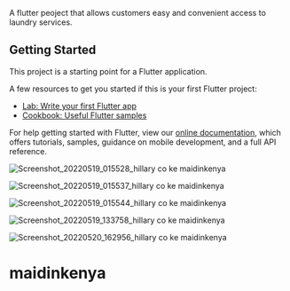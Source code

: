 
A flutter peoject that allows customers easy and convenient access to laundry services.

## Getting Started

This project is a starting point for a Flutter application.

A few resources to get you started if this is your first Flutter project:

- [Lab: Write your first Flutter app](https://flutter.dev/docs/get-started/codelab)
- [Cookbook: Useful Flutter samples](https://flutter.dev/docs/cookbook)

For help getting started with Flutter, view our
[online documentation](https://flutter.dev/docs), which offers tutorials,
samples, guidance on mobile development, and a full API reference.

![Screenshot_20220519_015528_hillary co ke maidinkenya](https://user-images.githubusercontent.com/33893807/169170020-80ac2532-78f0-42d2-aa16-00ea165f9b9e.jpg)

![Screenshot_20220519_015537_hillary co ke maidinkenya](https://user-images.githubusercontent.com/33893807/169170045-19481dbe-2728-40b0-8bac-2cc08174d747.jpg)

![Screenshot_20220519_015544_hillary co ke maidinkenya](https://user-images.githubusercontent.com/33893807/169170064-5ea9939c-71bb-4fcc-86f4-f014b6c3d9d0.jpg)

![Screenshot_20220519_133758_hillary co ke maidinkenya](https://user-images.githubusercontent.com/33893807/169541589-8545d677-d04a-447d-9980-c1eedd67d61d.jpg)

![Screenshot_20220520_162956_hillary co ke maidinkenya](https://user-images.githubusercontent.com/33893807/169541615-a45431ef-ad60-43b8-a376-266b1ce99fce.jpg)
# maidinkenya

